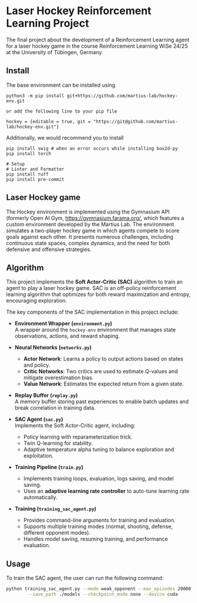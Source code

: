# Laser Hockey Reinforcement Learning Project   
The final project about the development of a Reinforcement Learning agent for a laser hockey game in the course Reinforcement Learning WiSe 24/25 at the University of Tübingen, Germany.
## Install   
The base environment can be installed using 
```
python3 -m pip install git+https://github.com/martius-lab/hockey-env.git

or add the following line to your pip file

hockey = {editable = true, git = "https://git@github.com/martius-lab/hockey-env.git"}
```
Additionally, we would recommend you to install   
```
pip install swig # when an error occurs while installing box2d-py
pip install torch
```

```
# Setup
# Linter and Formatter
pip install ruff
pip install pre-commit
```

## Laser Hockey game
The Hockey environment is implemented using the Gymnasium API
(formerly Open AI Gym, https://gymnasium.farama.org/, which features a custom environment developed by the
Martius Lab. The environment simulates a two-player hockey game in which agents compete to score goals against
each other. It presents numerous challenges, including continuous state spaces, complex dynamics, and the need
for both defensive and offensive strategies.
## Algorithm
This project implements the **Soft Actor-Critic (SAC)** algorithm to train an agent to play a laser hockey game. SAC is an off-policy reinforcement learning algorithm that optimizes for both reward maximization and entropy, encouraging exploration.

The key components of the SAC implementation in this project include:

- **Environment Wrapper (`environment.py`)**  
  A wrapper around the `hockey-env` environment that manages state observations, actions, and reward shaping.

- **Neural Networks (`networks.py`)**  
  - **Actor Network**: Learns a policy to output actions based on states and policy.
  - **Critic Networks**: Two critics are used to estimate Q-values and mitigate overestimation bias.
  - **Value Network**: Estimates the expected return from a given state.

- **Replay Buffer (`replay.py`)**  
  A memory buffer storing past experiences to enable batch updates and break correlation in training data.

- **SAC Agent (`sac.py`)**  
  Implements the Soft Actor-Critic agent, including:
  - Policy learning with reparameterization trick.
  - Twin Q-learning for stability.
  - Adaptive temperature alpha tuning to balance exploration and exploitation.

- **Training Pipeline (`train.py`)**  
  - Implements training loops, evaluation, logs saving, and model saving.
  - Uses an **adaptive learning rate controller** to auto-tune learning rate automatically.

- **Training (`training_sac_agent.py`)**  
  - Provides command-line arguments for training and evaluation.
  - Supports multiple training modes (normal, shooting, defense, different opponent modes).
  - Handles model saving, resuming training, and performance evaluation.

## Usage

To train the SAC agent, the user can run the following command:

```bash
python training_sac_agent.py --mode weak_opponent --max_episodes 20000 --max_steps 500 \
        --save_path ./models --checkpoint_mode none --device cuda


